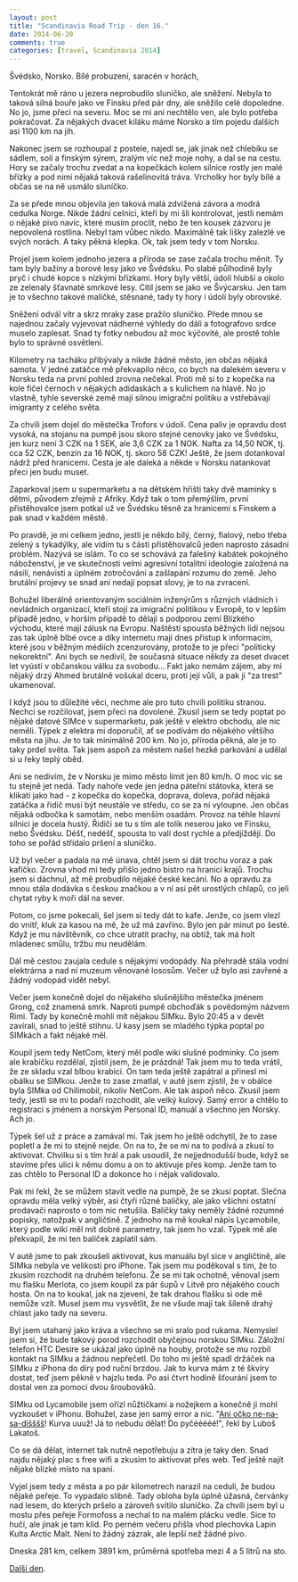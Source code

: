 ```yaml
---
layout: post
title: "Scandinavia Road Trip - den 16."
date: 2014-06-20
comments: true
categories: [travel, Scandinavia 2014]
---
```


Švédsko, Norsko. Bílé probuzení, saracén v horách,

<!--more-->

Tentokrát mě ráno u jezera neprobudilo sluníčko, ale sněžení. Nebyla to taková silná bouře jako ve Finsku před pár dny, ale sněžilo celé dopoledne. No jo, jsme přeci na severu. Moc se mi ani nechtělo ven, ale bylo potřeba pokračovat. Za nějakých dvacet kiláku máme Norsko a tím pojedu dalších asi 1100 km na jih.

Nakonec jsem se rozhoupal z postele, najedl se, jak jinak než chlebíku se sádlem, solí a finským sýrem, zralým víc než moje nohy, a dal se na cestu. Hory se začaly trochu zvedat a na kopečkách kolem silnice rostly jen malé břízky a pod nimi nějaká taková rašelinovitá tráva. Vrcholky hor byly bílé a občas se na ně usmálo sluníčko.

Za se přede mnou objevila jen taková malá zdvižená závora a modrá cedulka Norge. Nikde žádní celníci, kteří by mi šli kontrolovat, jestli nemám o nějaké pivo navíc, které musím proclít, nebo že ten kousek zázvoru je nepovolená rostlina. Nebyl tam vůbec nikdo. Maximálně tak lišky zalezlé ve svých norách. A taky pěkná klepka. Ok, tak jsem tedy v tom Norsku.

Projel jsem kolem jednoho jezera a příroda se zase začala trochu měnit. Ty tam byly bažiny a borové lesy jako ve Švédsku. Po slabé půlhodině byly pryč i chudé kopce s nízkými břízkami. Hory byly větší, údolí hlubší a okolo ze zelenaly šťavnaté smrkové lesy. Cítil jsem se jako ve Švýcarsku. Jen tam je to všechno takové maličké, stěsnané, tady ty hory i údolí byly obrovské.

Sněžení odvál vítr a skrz mraky zase pražilo sluníčko. Přede mnou se najednou začaly vyjevovat nádherné výhledy do dáli a fotografovo srdce muselo zaplesat. Snad ty fotky nebudou až moc kýčovité, ale prostě tohle bylo to správné osvětlení.

Kilometry na tacháku přibývaly a nikde žádné město, jen občas nějaká samota. V jedné zatáčce mě překvapilo něco, co bych na dalekém severu v Norsku teda na první pohled zrovna nečekal. Proti mě si to z kopečka na kole fičel černoch v nějakých adidaskách a s kulichem na hlavě. No jo vlastně, tyhle severské země mají silnou imigrační politiku a vstřebávají imigranty z celého světa.

Za chvíli jsem dojel do městečka Trofors v údolí. Cena paliv je opravdu dost vysoká, na stojanu na pumpě jsou skoro stejné cenovky jako ve Švédsku, jen kurz není 3 CZK na 1 SEK, ale 3,6 CZK za 1 NOK. Nafta za 14,50 NOK, tj. cca 52 CZK, benzín za 16 NOK, tj. skoro 58 CZK! Ještě, že jsem dotankoval nádrž před hranicemi. Cesta je ale daleká a někde v Norsku natankovat přeci jen budu muset.

Zaparkoval jsem u supermarketu a na dětském hřišti taky dvě maminky s dětmi, původem zřejmě z Afriky. Když tak o tom přemýšlím, první přistěhovalce jsem potkal už ve Švédsku těsně za hranicemi s Finskem a pak snad v každém městě.

Po pravdě, je mi celkem jedno, jestli je někdo bílý, černý, fialový, nebo třeba zelený s tykadýlky, ale vidím tu s částí přistěhovalců jeden naprosto zásadní problém. Nazývá se islám. To co se schovává za falešný kabátek pokojného náboženství, je ve skutečnosti velmi agresivní totalitní ideologie založená na násilí, nenávisti a úplném zotročování a zašlapání rozumu do země. Jeho brutální projevy se snad ani nedají popsat slovy, je to na zvracení.

Bohužel liberálně orientovaným sociálním inženýrům s různých vládních i nevládních organizací, kteří stojí za imigrační politikou v Evropě, to v lepším případě jedno, v horším případě to dělají s podporou zemí Blízkého východu, které mají zálusk na Evropu. Naštěstí spousta běžných lidí nejsou zas tak úplně blbé ovce a díky internetu mají dnes přístup k informacím, které jsou v běžným médiích zcenzurovány, protože to je přeci "politicky nekorektní". Ani bych se nedivil, že současná situace někdy za deset dvacet let vyústí v občanskou válku za svobodu... Fakt jako nemám zájem, aby mi nějaký drzý Ahmed brutálně vošukal dceru, proti její vůli, a pak ji "za trest" ukamenoval.

I když jsou to důležité věci, nechme ale pro tuto chvíli politiku stranou. Nechci se rozčilovat, jsem přeci na dovolené. Zkusil jsem se tedy poptat po nějaké datové SIMce v supermarketu, pak ještě v elektro obchodu, ale nic neměli. Týpek z elektra mi doporučil, ať se podívám do nějakého většího města na jihu. Je to tak minimálně 200 km. No jo, příroda pěkná, ale je to taky prdel světa. Tak jsem aspoň za městem našel hezké parkování a udělal si u řeky teplý oběd.

Ani se nedivím, že v Norsku je mimo město limit jen 80 km/h. O moc víc se tu stejně jet nedá. Tady nahoře vede jen jedna páteřní státovka, která se klikatí jako had - z kopečka do kopečka, doprava, doleva, pořád nějaká zatáčka a řidič musí být neustále ve středu, co se za ní vyloupne. Jen občas nějaká odbočka k samotám, nebo menším osadám. Provoz na téhle hlavní silnici je docela hustý. Řidiči se tu s tím ale tolik neserou jako ve Finsku, nebo Švédsku. Déšť, nedéšť, spousta to valí dost rychle a předjíždějí. Do toho se pořád střídalo pršení a sluníčko.

Už byl večer a padala na mě únava, chtěl jsem si dát trochu voraz a pak kafíčko. Zrovna vhod mi tedy přišlo jedno bistro na hranici krajů. Trochu jsem si dáchnul, až mě probudilo nějaké české kecání. No a opravdu za mnou stála dodávka s českou značkou a v ní asi pět urostlých chlapů, co jeli chytat ryby k moři dál na sever.

Potom, co jsme pokecali, šel jsem si tedy dát to kafe. Jenže, co jsem vlezl do vnitř, kluk za kasou na mě, že už má zavříno. Bylo jen pár minut po šesté. Když je mu návštěvník, co chce utratit prachy, na obtíž, tak má holt mládenec smůlu, tržbu mu neudělám.

Dál mě cestou zaujala cedule s nějakými vodopády. Na přehradě stála vodní elektrárna a nad ní muzeum věnované lososům. Večer už bylo asi zavřené a žádný vodopád vidět nebyl.

Večer jsem konečně dojel do nějakého slušnějšího městečka jménem Grong, což znamená smrk. Naproti pumpě obchoďák s povědomým názvem Rimi. Tady by konečně mohli mít nějakou SIMku. Bylo 20:45 a v devět zavírali, snad to ještě stihnu. U kasy jsem se mladého týpka poptal po SIMkách a fakt nějaké měl.

Koupil jsem tedy NetCom, který měl podle wiki slušné podmínky. Co jsem ale krabičku rozdělal, zjistil jsem, že je prázdná! Tak jsem mu to teda vrátil, že ze skladu vzal blbou krabici. On tam teda ještě zapátral a přinesl mi obálku se SIMkou. Jenže to zase zmatlal, v autě jsem zjistil, že v obálce byla SIMka od Chilimobil, nikoliv NetCom. Ale tak aspoň něco. Zkusil jsem tedy, jestli se mi to podaří rozchodit, ale velký kulový. Samý error a chtělo to registraci s jménem a norským Personal ID, manuál a všechno jen Norsky. Ach jo.

Týpek šel už z práce a zamával mi. Tak jsem ho ještě odchytil, že to zase popletl a že mi to stejně nejde. On na to, že se mi na to podívá a zkusí to aktivovat. Chvilku si s tím hrál a pak usoudil, že nejjednodušší bude, když se stavíme přes ulici k němu domu a on to aktivuje přes komp. Jenže tam to zas chtělo to Personal ID a dokonce ho i nějak validovalo.

Pak mi řekl, že se můžem stavit vedle na pumpě, že se zkusí poptat. Slečna opravdu měla velký výběr, asi čtyři různé balíčky, ale jako všichni ostatní prodavači naprosto o tom nic netušila. Balíčky taky neměly žádné rozumné popisky, natožpak v angličtině. Z jednoho na mě koukal nápis Lycamobile, který podle wiki měl mít dobré parametry, tak jsem ho vzal. Týpek mě ale překvapil, že mi ten balíček zaplatil sám.

V autě jsme to pak zkoušeli aktivovat, kus manuálu byl sice v angličtině, ale SIMka nebyla ve velikosti pro iPhone. Tak jsem mu poděkoval s tím, že to zkusím rozchodit na druhém telefonu. Že se mi tak ochotně, věnoval jsem mu flašku Merlota, co jsem koupil za pár šupů v Litvě pro nějakého couch hosta. On na to koukal, jak na zjevení, že tak drahou flašku si ode mě nemůže vzít. Musel jsem mu vysvětlit, že ne všude mají tak šíleně drahý chlast jako tady na severu.

Byl jsem utahaný jako kráva a všechno se mi sralo pod rukama. Nemyslel jsem si, že bude takový porod rozchodit obyčejnou norskou SIMku. Záložní telefon HTC Desire se ukázal jako úplně na houby, protože se mu rozbil kontakt na SIMku a žádnou nepřečetl. Do toho mi ještě spadl držáček na SIMku z iPhona do díry pod ruční brzdou. Jak to kurva mám z té škvíry dostat, teď jsem pěkně v hajzlu teda. Po asi čtvrt hodině šťourání jsem to dostal ven za pomoci dvou šroubováků.

SIMku od Lycamobile jsem ořízl nůžtičkami a nožejkem a konečně ji mohl vyzkoušet v iPhonu. Bohužel, zase jen samý error a nic. "[Ani očko ne-na-sa-díšššš](http://milujipraci.cz/)! Kurva uuuž! Já to nebudu dělat! Do pyčééééé!", řekl by Luboš Lakatoš.

Co se dá dělat, internet tak nutně nepotřebuju a zítra je taky den. Snad najdu nějaký plac s free wifi a zkusím to aktivovat přes web. Teď ještě najít nějaké blízké místo na spaní.

Vyjel jsem tedy z města a po pár kilometrech narazil na ceduli, že budou nějaké peřeje. To vypadalo slibně. Tady obloha byla úplně úžasná, červánky nad lesem, do kterých pršelo a zároveň svítilo sluníčko. Za chvíli jsem byl u mostu přes peřeje Formofoss a nechal to na malém plácku vedle. Sice to hučí, ale jinak je tam klid. Po perném večeru přišla vhod plechovka Lapin Kulta Arctic Malt. Není to žádný zázrak, ale lepší než žádné pivo.

Dneska 281 km, celkem 3891 km, průměrná spotřeba mezi 4 a 5 litrů na sto.

[Další den](/blog/2014/scandinavia-road-trip-day-17/).
